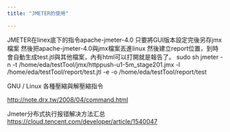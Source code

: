 ```yaml
---
title: "JMETER的使用"

---
```




JMETER在linex底下的指令apache-jmeter-4.0
只要將GUI版本設定完後另存jmx檔案
然後把apache-jmeter-4.0與jmx檔案丟進linux
然後建立report位置，到時會自動生成test.jtl與其他檔案，內有html可以打開就是報告了。
sudo sh jmeter -n -t /home/eda/testTool/jmx/httppush-u1-5m_stage201.jmx -l /home/eda/testTool/report/test.jtl -e -o /home/eda/testTool/report/test

GNU / Linux 各種壓縮與解壓縮指令

http://note.drx.tw/2008/04/command.html

Jmeter分布式执行报错解决方法汇总
https://cloud.tencent.com/developer/article/1540047